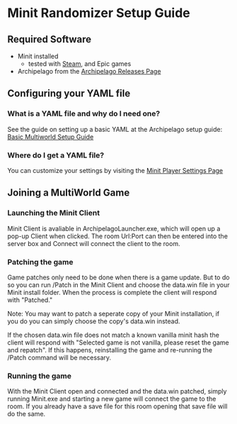 # Minit Randomizer Setup Guide

## Required Software

- Minit installed
	- tested with [Steam](https://store.steampowered.com/app/609490/Minit/), and Epic games
- Archipelago from the [Archipelago Releases Page](https://github.com/ArchipelagoMW/Archipelago/releases)

## Configuring your YAML file

### What is a YAML file and why do I need one?

See the guide on setting up a basic YAML at the Archipelago setup
guide: [Basic Multiworld Setup Guide](/tutorial/Archipelago/setup/en)

### Where do I get a YAML file?

You can customize your settings by visiting the [Minit Player Settings Page](/games/Minit/player-settings)

## Joining a MultiWorld Game

### Launching the Minit Client

Minit Client is avaliable in ArchipelagoLauncher.exe, which will open up a pop-up Client when clicked. The room Url:Port can then be entered into the server box and Connect will connect the client to the room.

### Patching the game

Game patches only need to be done when there is a game update. But to do so you can run /Patch in the Minit Client and choose the data.win file in your Minit install folder. When the process is complete the client will respond with "Patched."

Note: You may want to patch a seperate copy of your Minit installation, if you do you can simply choose the copy's data.win instead.

If the chosen data.win file does not match a known vanilla minit hash the client will respond with "Selected game is not vanilla, please reset the game and repatch". If this happens, reinstalling the game and re-running the /Patch command will be necessary.

### Running the game

With the Minit Client open and connected and the data.win patched, simply running Minit.exe and starting a new game will connect the game to the room. If you already have a save file for this room opening that save file will do the same.
